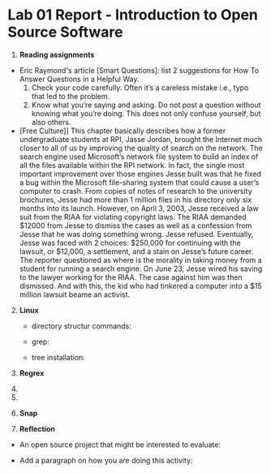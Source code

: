 # Lab 01 Report - Introduction to Open Source Software

1. **Reading assignments** 
- Eric Raymond's article [Smart Questions]: list 2 suggestions for How To Answer Questions in a Helpful Way.
  1. Check your code carefully. Often it’s a careless mistake i.e., typo that led to the problem. 
  2. Know what you’re saying and asking. Do not post a question without knowing what you’re doing. This does not only confuse   yourself, but also others. 
- [Free Culture]]
  This chapter basically describes how a former undergraduate students at RPI, Jasse Jordan, brought the Internet much closer to all of us by improving the quality of search on the network. The search engine used Microsoft’s network file system to build an index of all the files available within the RPI network. In fact, the single most important improvement over those engines Jesse built was that he fixed a bug within the Microsoft file-sharing system that could cause a user’s computer to crash. From copies of notes of research to the university brochures, Jesse had more than 1 million files in his directory only six months into its launch. However, on April 3, 2003, Jesse received a law suit from the RIAA for violating copyright laws. The RIAA demanded $12000 from Jesse to dismiss the cases as well as a confession from Jesse that he was doing something wrong. Jesse refused. Eventually, Jesse was faced with 2 choices: $250,000 for continuing with the lawsuit, or $12,000, a settlement, and a stain on Jesse’s future career. The reporter questioned as where is the morality in taking money from a student for running a search engine. On June 23, Jesse wired his saving to the lawyer working for the RIAA. The case against him was then dismissed. And with this, the kid who had tinkered a computer into a $15 million lawsuit beame an activist. 

2. **Linux**
   - directory structur commands:

   - grep:

   - tree installation:
   
   
3. **Regrex**

  1. 
  
  
  
  2. 
  


4. **Snap**






5. **Reflection**

- An open source project that might be interested to evaluate:

- Add a paragraph on how you are doing this activity:


